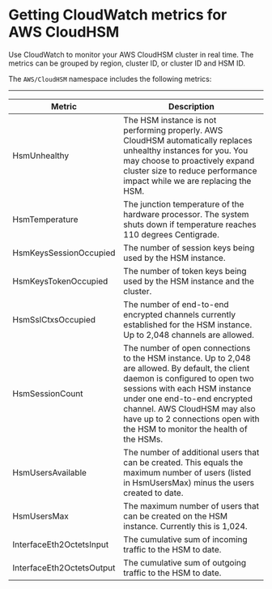 # Getting CloudWatch metrics for AWS CloudHSM<a name="hsm-metrics-cw"></a>

Use CloudWatch to monitor your AWS CloudHSM cluster in real time\. The metrics can be grouped by region, cluster ID, or cluster ID and HSM ID\. 

The `AWS/CloudHSM` namespace includes the following metrics: 


****  

| Metric | Description | 
| --- | --- | 
| HsmUnhealthy  | The HSM instance is not performing properly\. AWS CloudHSM automatically replaces unhealthy instances for you\. You may choose to proactively expand cluster size to reduce performance impact while we are replacing the HSM\. | 
| HsmTemperature  | The junction temperature of the hardware processor\. The system shuts down if temperature reaches 110 degrees Centigrade\. | 
| HsmKeysSessionOccupied  | The number of session keys being used by the HSM instance\. | 
| HsmKeysTokenOccupied  | The number of token keys being used by the HSM instance and the cluster\.  | 
| HsmSslCtxsOccupied  | The number of end\-to\-end encrypted channels currently established for the HSM instance\. Up to 2,048 channels are allowed\. | 
| HsmSessionCount  | The number of open connections to the HSM instance\. Up to 2,048 are allowed\. By default, the client daemon is configured to open two sessions with each HSM instance under one end\-to\-end encrypted channel\. AWS CloudHSM may also have up to 2 connections open with the HSM to monitor the health of the HSMs\.  | 
| HsmUsersAvailable  | The number of additional users that can be created\. This equals the maximum number of users \(listed in HsmUsersMax\) minus the users created to date\. | 
| HsmUsersMax  | The maximum number of users that can be created on the HSM instance\. Currently this is 1,024\. | 
| InterfaceEth2OctetsInput  | The cumulative sum of incoming traffic to the HSM to date\. | 
| InterfaceEth2OctetsOutput  | The cumulative sum of outgoing traffic to the HSM to date\. | 